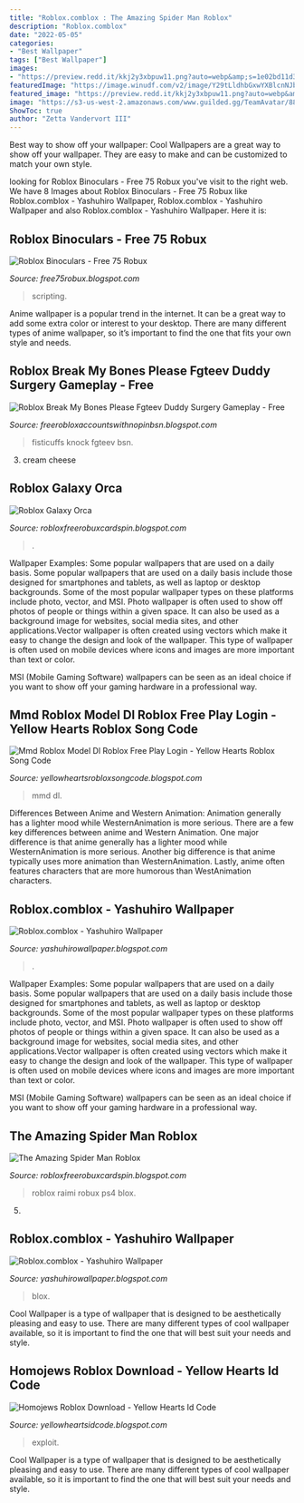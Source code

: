 ```yaml
---
title: "Roblox.comblox : The Amazing Spider Man Roblox"
description: "Roblox.comblox"
date: "2022-05-05"
categories:
- "Best Wallpaper"
tags: ["Best Wallpaper"]
images:
- "https://preview.redd.it/kkj2y3xbpuw11.png?auto=webp&amp;s=1e02bd11d35d23d5290a15e18b4eeef3964f58ce"
featuredImage: "https://image.winudf.com/v2/image/Y29tLldhbGxwYXBlcnNJbmMuT3JjYTI3Ml9zY3JlZW5fMV9paThjdmdvdw/screen-1.jpg?fakeurl=1&amp;type=.jpg"
featured_image: "https://preview.redd.it/kkj2y3xbpuw11.png?auto=webp&amp;s=1e02bd11d35d23d5290a15e18b4eeef3964f58ce"
image: "https://s3-us-west-2.amazonaws.com/www.guilded.gg/TeamAvatar/88055d1df2dc67b7395c0f888f25dae0-Large.png?w=450&amp;h=450"
ShowToc: true
author: "Zetta Vandervort III"
---
```



Best way to show off your wallpaper:
Cool Wallpapers are a great way to show off your wallpaper. They are easy to make and can be customized to match your own style.

	

		
looking for Roblox Binoculars - Free 75 Robux you've visit to the right web. We have 8 Images about Roblox Binoculars - Free 75 Robux like Roblox.comblox - Yashuhiro Wallpaper, Roblox.comblox - Yashuhiro Wallpaper and also Roblox.comblox - Yashuhiro Wallpaper. Here it is:
		
    
## Roblox Binoculars - Free 75 Robux

<img loading=lazy src="https://i.ytimg.com/vi/a9NQ-uIrQCo/maxresdefault.jpg" onerror="this.onerror=null;this.src='https://tse4.mm.bing.net/th?id=OIP.aReK1PjjjUtKUc5DYe7UuQHaEK&amp;pid=15.1';" alt="Roblox Binoculars - Free 75 Robux">

_Source: free75robux.blogspot.com_

>scripting. 

	

Anime wallpaper is a popular trend in the internet. It can be a great way to add some extra color or interest to your desktop. There are many different types of anime wallpaper, so it’s important to find the one that fits your own style and needs.

    
## Roblox Break My Bones Please Fgteev Duddy Surgery Gameplay - Free

<img loading=lazy src="https://i1.wp.com/ytimg.googleusercontent.com/vi/2rYRgYIOL2w/mqdefault.jpg" onerror="this.onerror=null;this.src='https://tse1.mm.bing.net/th?id=OIP.idaNeYICC50MZY9x1ydwKgAAAA&amp;pid=15.1';" alt="Roblox Break My Bones Please Fgteev Duddy Surgery Gameplay - Free">

_Source: freerobloxaccountswithnopinbsn.blogspot.com_

>fisticuffs knock fgteev bsn. 

	

3. cream cheese 

    
## Roblox Galaxy Orca

<img loading=lazy src="https://image.winudf.com/v2/image/Y29tLldhbGxwYXBlcnNJbmMuT3JjYTI3Ml9zY3JlZW5fMV9paThjdmdvdw/screen-1.jpg?fakeurl=1&amp;type=.jpg" onerror="this.onerror=null;this.src='https://tse4.mm.bing.net/th?id=OIP.CMP83hHBecKL00Bl_Uyd9AHaEK&amp;pid=15.1';" alt="Roblox Galaxy Orca">

_Source: robloxfreerobuxcardspin.blogspot.com_

>. 

	

Wallpaper Examples: Some popular wallpapers that are used on a daily basis.
Some popular wallpapers that are used on a daily basis include those designed for smartphones and tablets, as well as laptop or desktop backgrounds. Some of the most popular wallpaper types on these platforms include photo, vector, and MSI. 
Photo wallpaper is often used to show off photos of people or things within a given space. It can also be used as a background image for websites, social media sites, and other applications.Vector wallpaper is often created using vectors which make it easy to change the design and look of the wallpaper. This type of wallpaper is often used on mobile devices where icons and images are more important than text or color. 

MSI (Mobile Gaming Software) wallpapers can be seen as an ideal choice if you want to show off your gaming hardware in a professional way.

    
## Mmd Roblox Model Dl Roblox Free Play Login - Yellow Hearts Roblox Song Code

<img loading=lazy src="https://lh6.googleusercontent.com/proxy/-FMUJeRT3SugAOnMxWsjPWj9JiXrnnsNi4Eyv3WwJ_43Km0rnQUKaxwdAdDyG6SjF8ojFYe3YF_ZfM_3qJxSEdaVCc978efV4OW-P-faWAKpciByikIjBKQ=s0-d" onerror="this.onerror=null;this.src='https://tse2.mm.bing.net/th?id=OIP.sNx8udikd-zKYFTXqJxKOwAAAA&amp;pid=15.1';" alt="Mmd Roblox Model Dl Roblox Free Play Login - Yellow Hearts Roblox Song Code">

_Source: yellowheartsrobloxsongcode.blogspot.com_

>mmd dl. 

	

Differences Between Anime and Western Animation: Animation generally has a lighter mood while WesternAnimation is more serious.
There are a few key differences between anime and Western Animation. One major difference is that anime generally has a lighter mood while WesternAnimation is more serious. Another big difference is that anime typically uses more animation than WesternAnimation. Lastly, anime often features characters that are more humorous than WestAnimation characters.

    
## Roblox.comblox - Yashuhiro Wallpaper

<img loading=lazy src="https://s3-us-west-2.amazonaws.com/www.guilded.gg/TeamAvatar/88055d1df2dc67b7395c0f888f25dae0-Large.png?w=450&amp;h=450" onerror="this.onerror=null;this.src='https://tse1.mm.bing.net/th?id=OIP.ZZzBi42T47x0-YqagSeHkgAAAA&amp;pid=15.1';" alt="Roblox.comblox - Yashuhiro Wallpaper">

_Source: yashuhirowallpaper.blogspot.com_

>. 

	

Wallpaper Examples: Some popular wallpapers that are used on a daily basis.
Some popular wallpapers that are used on a daily basis include those designed for smartphones and tablets, as well as laptop or desktop backgrounds. Some of the most popular wallpaper types on these platforms include photo, vector, and MSI. 
Photo wallpaper is often used to show off photos of people or things within a given space. It can also be used as a background image for websites, social media sites, and other applications.Vector wallpaper is often created using vectors which make it easy to change the design and look of the wallpaper. This type of wallpaper is often used on mobile devices where icons and images are more important than text or color. 

MSI (Mobile Gaming Software) wallpapers can be seen as an ideal choice if you want to show off your gaming hardware in a professional way.

    
## The Amazing Spider Man Roblox

<img loading=lazy src="https://preview.redd.it/kkj2y3xbpuw11.png?auto=webp&amp;s=1e02bd11d35d23d5290a15e18b4eeef3964f58ce" onerror="this.onerror=null;this.src='https://tse2.mm.bing.net/th?id=OIP.dxGv4t-XtRfrVWB_f3J0uAHaFs&amp;pid=15.1';" alt="The Amazing Spider Man Roblox">

_Source: robloxfreerobuxcardspin.blogspot.com_

>roblox raimi robux ps4 blox. 

	

5.

    
## Roblox.comblox - Yashuhiro Wallpaper

<img loading=lazy src="https://www.smoothcreationsonline.com/wp-content/uploads/2020/12/Blox.Navy-Roblox-Review.gif" onerror="this.onerror=null;this.src='https://tse1.mm.bing.net/th?id=OIP.v9qh9Ee2N-mly4mtPxDsEQHaD8&amp;pid=15.1';" alt="Roblox.comblox - Yashuhiro Wallpaper">

_Source: yashuhirowallpaper.blogspot.com_

>blox. 

	

Cool Wallpaper is a type of wallpaper that is designed to be aesthetically pleasing and easy to use. There are many different types of cool wallpaper available, so it is important to find the one that will best suit your needs and style.

    
## Homojews Roblox Download - Yellow Hearts Id Code

<img loading=lazy src="https://i.ytimg.com/vi/23A3nzn7sLA/maxresdefault.jpg" onerror="this.onerror=null;this.src='https://tse1.mm.bing.net/th?id=OIP.7JgDRilAXTWoHaaITvspugHaEK&amp;pid=15.1';" alt="Homojews Roblox Download - Yellow Hearts Id Code">

_Source: yellowheartsidcode.blogspot.com_

>exploit. 

	

Cool Wallpaper is a type of wallpaper that is designed to be aesthetically pleasing and easy to use. There are many different types of cool wallpaper available, so it is important to find the one that will best suit your needs and style.

